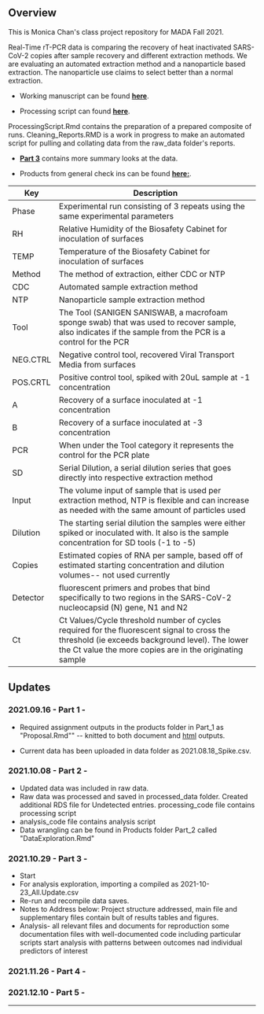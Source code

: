 ## Overview

This is Monica Chan's class project repository for MADA Fall 2021.

Real-Time rT-PCR data is comparing the recovery of heat inactivated SARS-CoV-2 copies after sample recovery and different extraction methods.
We are evaluating an automated extraction method and a nanoparticle based extraction. The nanoparticle use claims to select better than a normal extraction.

* Working manuscript can be found __[here](https://github.com/MoChan2021/MONICACHAN-MADA-project/tree/master/products/manuscript)__.

* Processing script can found __[here](https://github.com/MoChan2021/MONICACHAN-MADA-project/tree/master/code/processing_code)__.

ProcessingScript.Rmd contains the preparation of a prepared composite of runs.
Cleaning_Reports.RMD is a work in progress to make an automated script for pulling and collating data from the raw_data folder's reports.

* __[Part 3](https://github.com/MoChan2021/MONICACHAN-MADA-project/tree/master/products/Project_Parts/Part_3)__ contains more summary looks at the data.

* Products from general check ins can be found __[here:](https://github.com/MoChan2021/MONICACHAN-MADA-project/tree/master/products/Project_Parts)__.


|Key|Description|
|--------|-----------|
|Phase|Experimental run consisting of 3 repeats using the same experimental parameters|
|RH|Relative Humidity of the Biosafety Cabinet for inoculation of surfaces|
|TEMP|Temperature of the Biosafety Cabinet for inoculation of surfaces|
|Method| The method of extraction, either CDC or NTP|
|CDC|Automated sample extraction method|
|NTP|Nanoparticle sample extraction method|
|Tool|The Tool (SANIGEN SANISWAB, a macrofoam sponge swab) that was used to recover sample, also indicates if the sample from the PCR is a control for the PCR|
|NEG.CTRL|Negative control tool, recovered Viral Transport Media from surfaces|
|POS.CRTL| Positive control tool, spiked with 20uL sample at -1 concentration|
|A|Recovery of a surface inoculated at -1 concentration|
|B|Recovery of a surface inoculated at -3 concentration|
|PCR| When under the Tool category it represents the control for the PCR plate|
|SD|Serial Dilution, a serial dilution series that goes directly into respective extraction method|
|Input|The volume input of sample that is used per extraction method, NTP is flexible and can increase as needed with the same amount of particles used|
|Dilution|The starting serial dilution the samples were either spiked or inoculated with. It also is the sample concentration for SD tools (-1 to -5)|
|Copies|Estimated copies of RNA per sample, based off of estimated starting concentration and dilution volumes-- not used currently|
|Detector|fluorescent primers and probes that bind specifically to two regions in the SARS-CoV-2 nucleocapsid (N) gene, N1 and N2 |
|Ct|Ct Values/Cycle threshold number of cycles required for the fluorescent signal to cross the threshold (ie exceeds background level). The lower the Ct value the more copies are in the originating sample|

## Updates

### __2021.09.16 - Part 1 -__  

* Required assignment outputs in the products folder in Part_1 as "Proposal.Rmd"" -- knitted to both document and [html](/products/Part_1/Proposal.html) outputs.

* Current data has been uploaded in data folder as 2021.08.18_Spike.csv.

### __2021.10.08 - Part 2 -__  

* Updated data was included in raw data. 
* Raw data was processed and saved in processed_data folder. Created additional RDS file for Undetected entries.  processing_code file contains processing script
* analysis_code file contains analysis script
* Data wrangling can be found in Products folder Part_2 called "DataExploration.Rmd"


### __2021.10.29 - Part 3 -__

* Start 
* For analysis exploration, importing a compiled as 2021-10-23_All.Update.csv
* Re-run and recompile data saves.
* Notes to Address below:
Project structure addressed, main file and supplementary files contain bult of results tables and figures.
* Analysis- all relevant files and documents for reproduction
some documentation
files with well-documented code including particular scripts
start analysis with patterns between outcomes nad individual predictors of interest



### __2021.11.26 - Part 4 -__  
### __2021.12.10 - Part 5 -__  

***

